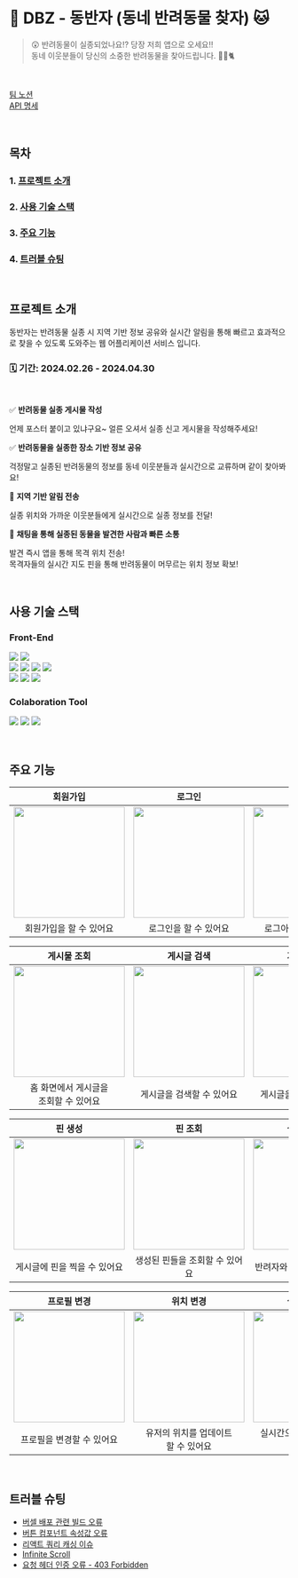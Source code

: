 # 🐶 DBZ - 동반자 (동네 반려동물 찾자) 🐱

>😲 반려동물이 실종되었나요⁉️ 당장 저희 앱으로 오세요‼️ <br>
동네 이웃분들이 당신의 소중한 반려동물을 찾아드립니다. 🐶🪿🐈

<br>

<a href="https://www.notion.so/goo99/eaf12c76d5544be5b2c1e95fa9b49bdc">팀 노션</a>
<br>
<a href="https://documenter.getpostman.com/view/32901280/2sA2rDvL5y">API 명세</a>

<br>

## 목차
### 1. [프로젝트 소개](#프로젝트-소개) <br>
### 2. [사용 기술 스택](#사용-기술-스택) <br>
### 3. [주요 기능](#주요-기능) <br>
### 4. [트러블 슈팅](#트러블-슈팅)

<br>

## 프로젝트 소개
동반자는 반려동물 실종 시 지역 기반 정보 공유와 실시간 알림을 통해 빠르고 효과적으로 찾을 수 있도록 도와주는 웹 어플리케이션 서비스 입니다. <br>
### 🗓️ **기간: 2024.02.26 - 2024.04.30**
<br>

✅ **반려동물 실종 게시물 작성**

언제 포스터 붙이고 있냐구요~ 얼른 오셔서 실종 신고 게시물을 작성해주세요!

✅ **반려동물을 실종한 장소 기반 정보 공유**

걱정말고 실종된 반려동물의 정보를 동네 이웃분들과 실시간으로 교류하며 같이 찾아봐요!

🔔 **지역 기반 알림 전송**

실종 위치와 가까운 이웃분들에게 실시간으로 실종 정보를 전달!

💬 **채팅을 통해 실종된 동물을 발견한 사람과 빠른 소통**

발견 즉시 앱을 통해 목격 위치 전송!<br>
목격자들의 실시간 지도 핀을 통해 반려동물이 머무르는 위치 정보 확보!

<br>

## 사용 기술 스택

### Front-End

<img src="https://img.shields.io/badge/React-61DAFB?style=for-the-badge&logo=react&logoColor=black"> <img src="https://img.shields.io/badge/Type Script-3178C6?style=for-the-badge&logo=typescript&logoColor=white"> <br>
<img src="https://img.shields.io/badge/React Query-FF4154?style=for-the-badge&logo=reactquery&logoColor=white">
<img src="https://img.shields.io/badge/Axios-5A29E4?style=for-the-badge&logo=axios&logoColor=white">
<img src="https://img.shields.io/badge/React router-CA4245?style=for-the-badge&logo=reactrouter&logoColor=white">
<img src="https://img.shields.io/badge/Recoil-3578E5?style=for-the-badge&logo=recoil&logoColor=white">
<br>
<img src="https://img.shields.io/badge/Tailwind CSS-06B6D4?style=for-the-badge&logo=tailwindcss&logoColor=white">
<img src="https://img.shields.io/badge/Daisy UI-5A0EF8?style=for-the-badge&logo=daisyui&logoColor=white">
<img src="https://img.shields.io/badge/Firebase-FFCA28?style=for-the-badge&logo=firebase&logoColor=black">

### Colaboration Tool

<img src="https://img.shields.io/badge/Github-000000?style=for-the-badge&logo=github&logoColor=white"> <img src="https://img.shields.io/badge/Slack-4A154B?style=for-the-badge&logo=slack&logoColor=white"> <img src="https://img.shields.io/badge/Notion-000000?style=for-the-badge&logo=notion&logoColor=white">

<br>

## 주요 기능

|회원가입|로그인|로그아웃|
|:---:|:---:|:---:|
|<img src="https://github.com/SamCoMo/DBZ-Front-End/assets/114340740/03329e0f-a43a-4aa1-b66a-d2dac7f8240d" width="200px"></img>|<img src="https://github.com/SamCoMo/DBZ-Front-End/assets/114340740/4e81e39e-331c-4731-b84e-049a19b05547" width="200px"></img>|<img src="https://github.com/SamCoMo/DBZ-Front-End/assets/114340740/abb9cdef-11a1-41c3-8ea1-3d4e88653ea5" width="200px"></img>|
|회원가입을 할 수 있어요|로그인을 할 수 있어요|로그아웃을 할 수 있어요|

|게시물 조회|게시글 검색|게시글 생성|
|:---:|:---:|:---:|
|<img src="https://github.com/SamCoMo/DBZ-Front-End/assets/114340740/2a380e71-c162-46df-8016-53ae953515ee" width="200px"></img>|<img src="https://github.com/SamCoMo/DBZ-Front-End/assets/114340740/a8826683-689c-484d-8a37-e7ac49074c7d" width="200px"></img>|<img src="https://github.com/SamCoMo/DBZ-Front-End/assets/114340740/8841c4e9-d033-4313-b216-0394d4104771" width="200px"></img>|
|홈 화면에서 게시글을<br>조회할 수 있어요|게시글을 검색할 수 있어요|게시글을 작성할 수 있어요|

|핀 생성|핀 조회|실시간 채팅|
|:---:|:---:|:---:|
|<img src="https://github.com/SamCoMo/DBZ-Front-End/assets/114340740/d26c263c-c5f5-4575-ab83-c6b29fe2aaea" width="200px"></img>|<img src="https://github.com/SamCoMo/DBZ-Front-End/assets/114340740/74213a00-8401-416f-90f1-272dc86af749" width="200px"></img>|<img src="https://github.com/SamCoMo/DBZ-Front-End/assets/114340740/670a9ebb-09fd-4a1f-b4aa-85a9d6282981" width="200px"></img>|
|게시글에 핀을 찍을 수 있어요|생성된 핀들을 조회할 수 있어요|반려자와 채팅을 할 수 있어요|

|프로필 변경|위치 변경|실시간 알림|
|:---:|:---:|:---:|
|<img src="https://github.com/SamCoMo/DBZ-Front-End/assets/114340740/77c8c9b7-d48a-40a3-bf4f-bfb1144aec4f" width="200px"></img>|<img src="https://github.com/SamCoMo/DBZ-Front-End/assets/114340740/70234896-e468-4db6-a827-40e27c856613" width="200px"></img>|<img src="https://github.com/SamCoMo/DBZ-Front-End/assets/114340740/cd3d0a87-64f0-4f3a-a83d-87c75b30942b" width="200px"></img>|
|프로필을 변경할 수 있어요|유저의 위치를 업데이트<br>할 수 있어요|실시간으로 알림을 받을 수<br>있어요|

<br>

## 트러블 슈팅

- <a href="https://www.notion.so/goo99/c1116ba0681a4f2da26b223c44eb6d64?pvs=4">버셀 배포 관련 빌드 오류</a>
- <a href="https://www.notion.so/goo99/bca852ef87474ac6b1eabfd0780dae0c?pvs=4">버튼 컴포넌트 속성값 오류</a>
- <a href="https://www.notion.so/goo99/React-Query-7be85c9b02e7413595248de9f206a34e?pvs=4">리액트 쿼리 캐싱 이슈</a>
- <a href="https://www.notion.so/goo99/Infinite-Scroll-c76eb9f997804707a39b0b51d2aac10a?pvs=4">Infinite Scroll</a>
- <a href="https://www.notion.so/goo99/403-Forbidden-88e5cbf44c3f448ca1914b611271f70b?pvs=4">요청 헤더 인증 오류 - 403 Forbidden</a>
